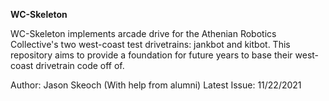 **WC-Skeleton**

WC-Skeleton implements arcade drive for the Athenian Robotics Collective's two west-coast test drivetrains: jankbot and kitbot. 
This repository aims to provide a foundation for future years to base their west-coast drivetrain code off of. 

Author: Jason Skeoch (With help from alumni)
Latest Issue: 11/22/2021
